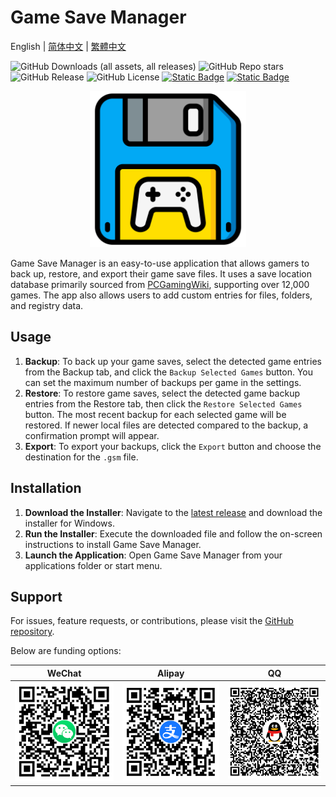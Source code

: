 # Game Save Manager
English | [简体中文](./README_CN.md) | [繁體中文](./README_TW.md)

![GitHub Downloads (all assets, all releases)](https://img.shields.io/github/downloads/dyang886/Game-Save-Manager/total) ![GitHub Repo stars](https://img.shields.io/github/stars/dyang886/Game-Save-Manager?style=flat&color=ffc000) ![GitHub Release](https://img.shields.io/github/v/release/dyang886/Game-Save-Manager?link=https%3A%2F%2Fgithub.com%2Fdyang886%2FGame-Save-Manager%2Freleases%2Flatest) ![GitHub License](https://img.shields.io/github/license/dyang886/Game-Save-Manager) <a href="https://discord.gg/d627qVyHEF" target="_blank"><img alt="Static Badge" src="https://img.shields.io/badge/Join_Discord-f0f0f0?logo=discord"></a> <a href="https://pd.qq.com/s/h06qbdey6" target="_blank"><img alt="Static Badge" src="https://img.shields.io/badge/Join_QQ-f0f0f0?logo=tencentqq"></a>

<div align="center">
    <img src="src/assets/logo.png" alt="Game Save Manager logo" width="250" />
</div>

Game Save Manager is an easy-to-use application that allows gamers to back up, restore, and export their game save files. It uses a save location database primarily sourced from [PCGamingWiki](https://www.pcgamingwiki.com), supporting over 12,000 games. The app also allows users to add custom entries for files, folders, and registry data.

## Usage

1. **Backup**: To back up your game saves, select the detected game entries from the Backup tab, and click the `Backup Selected Games` button. You can set the maximum number of backups per game in the settings.
2. **Restore**: To restore game saves, select the detected game backup entries from the Restore tab, then click the `Restore Selected Games` button. The most recent backup for each selected game will be restored. If newer local files are detected compared to the backup, a confirmation prompt will appear.
3. **Export**: To export your backups, click the `Export` button and choose the destination for the `.gsm` file.

## Installation

1. **Download the Installer**: Navigate to the [latest release](https://github.com/dyang886/Game-Save-Manager/releases) and download the installer for Windows.
2. **Run the Installer**: Execute the downloaded file and follow the on-screen instructions to install Game Save Manager.
3. **Launch the Application**: Open Game Save Manager from your applications folder or start menu.

## Support

For issues, feature requests, or contributions, please visit the [GitHub repository](https://github.com/dyang886/Game-Save-Manager).

Below are funding options:

|                            WeChat                            |                            Alipay                            |                            QQ                            |
| :----------------------------------------------------------: | :----------------------------------------------------------: | :------------------------------------------------------: |
| <img src="src/assets/wechat.png" alt="WeChat Pay" width="200" /> | <img src="src/assets/alipay.png" alt="Alipay" width="200" /> | <img src="src/assets/qq.png" alt="QQ Pay" width="200" /> |